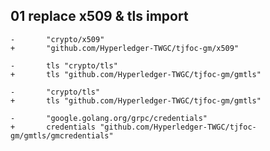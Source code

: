 ## 01 replace x509 & tls import

```
-       "crypto/x509"
+       "github.com/Hyperledger-TWGC/tjfoc-gm/x509"
```

```
-       tls "crypto/tls"
+       tls "github.com/Hyperledger-TWGC/tjfoc-gm/gmtls"
```

```
-       "crypto/tls"
+       tls "github.com/Hyperledger-TWGC/tjfoc-gm/gmtls"
```

```
-       "google.golang.org/grpc/credentials"
+       credentials "github.com/Hyperledger-TWGC/tjfoc-gm/gmtls/gmcredentials"
```